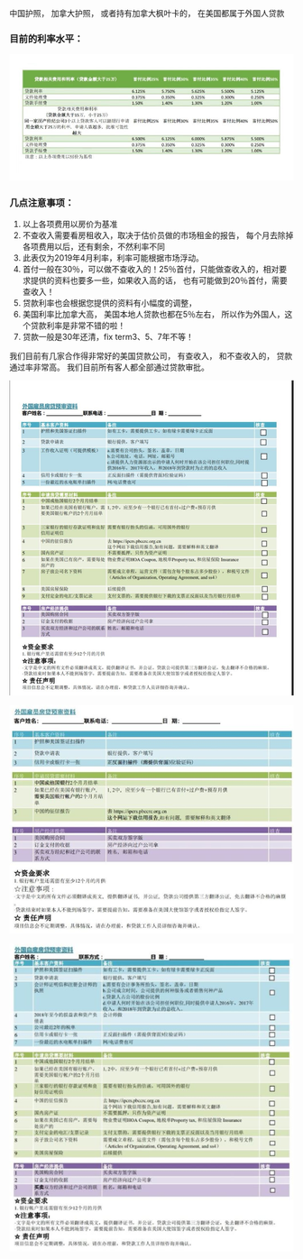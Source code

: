 ﻿中国护照， 加拿大护照， 或者持有加拿大枫叶卡的， 在美国都属于外国人贷款

### 目前的利率水平：

![Current rate April 2019](images/mortgage-fee-and-rate.jpg)

### 几点注意事项：                   
1. 以上各项费用以房价为基准
2. 不查收入需要看房租收入，取决于估价员做的市场租金的报告， 每个月去除掉各项费用以后，还有剩余，不然利率不同
3. 此表仅为2019年4月利率，利率可能根据市场浮动。
4. 首付一般在30％，可以做不查收入的！25％首付，只能做查收入的，相对要求提供的资料也要多一些，如果收入高的话， 也有可能做到20％首付，需要查收入！
5. 贷款利率也会根据您提供的资料有小幅度的调整，
6. 美国利率比加拿大高， 美国本地人贷款也都在5％左右， 所以作为外国人，这个贷款利率是非常不错的啦！
7. 贷款一般是30年还清，fix term3、5、7年不等！

我们目前有几家合作得非常好的美国贷款公司， 有查收入， 和不查收入的， 贷款通过率非常高。 我们目前所有客人都全部通过贷款审批。

![mortgage-checklist-foreign-employee](images/mortgage-checklist-foreign-employee.jpg)

![mortgage-checklist-foreign-employee-non-income](images/mortgage-checklist-foreign-employee-non-income.jpg)

![mortgage-checklist-foreign-self-employee](images/mortgage-checklist-foreign-self-employee.jpg)








